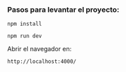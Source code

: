 ### Pasos para levantar el proyecto:

```
npm install
```

```
npm run dev
```

Abrir el navegador en:

```
http://localhost:4000/
```
